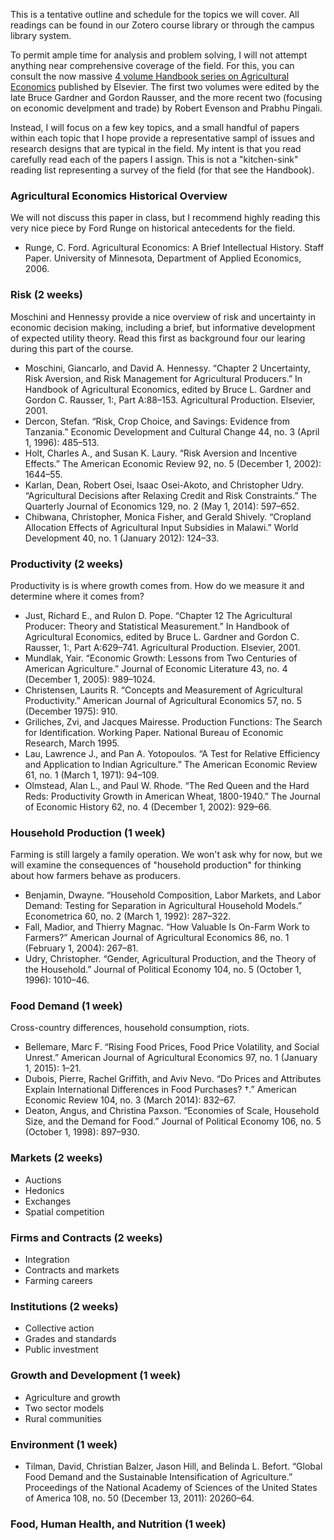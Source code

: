 This is a tentative outline and schedule for the topics we will cover. All readings can be found in our Zotero course library or through the campus library system.

To permit ample time for analysis and problem solving, I will not attempt anything near comprehensive coverage of the field. For this, you can consult the now massive [4 volume Handbook series on Agricultural Economics](http://www.sciencedirect.com.ezproxy.library.wisc.edu/science/handbooks/15740072/4)  published by Elsevier. The first two volumes were edited by the late Bruce Gardner and Gordon Rausser, and the more recent two (focusing on economic develpment and trade) by Robert Evenson and Prabhu Pingali.

Instead, I will focus on a few key topics, and a small handful of papers within
each topic that I hope provide a representative sampl of issues and research
designs that are typical in the field. My intent is that you read carefully
read each of the papers I assign. This is not a "kitchen-sink" reading list
representing a survey of the field (for that see the Handbook).

### Agricultural Economics Historical Overview

We will not discuss this paper in class, but I recommend highly reading this
very nice piece by Ford Runge on historical antecedents for the field.

- Runge, C. Ford. Agricultural Economics: A Brief Intellectual History. Staff
  Paper. University of Minnesota, Department of Applied Economics, 2006.

### Risk (2 weeks)

Moschini and Hennessy provide a nice overview of risk and uncertainty in economic decision making, including a brief, but informative development of expected utility theory. Read this first as background four our learing during this part of the course.

- Moschini, Giancarlo, and David A. Hennessy. “Chapter 2 Uncertainty, Risk
  Aversion, and Risk Management for Agricultural Producers.” In Handbook of
  Agricultural Economics, edited by Bruce L. Gardner and Gordon C. Rausser, 1:,
  Part A:88–153. Agricultural Production. Elsevier, 2001.
- Dercon, Stefan. “Risk, Crop Choice, and Savings: Evidence from Tanzania.”
  Economic Development and Cultural Change 44, no. 3 (April 1, 1996): 485–513.
- Holt, Charles A., and Susan K. Laury. “Risk Aversion and Incentive Effects.”
  The American Economic Review 92, no. 5 (December 1, 2002): 1644–55.
- Karlan, Dean, Robert Osei, Isaac Osei-Akoto, and Christopher Udry.
  “Agricultural Decisions after Relaxing Credit and Risk Constraints.” The
  Quarterly Journal of Economics 129, no. 2 (May 1, 2014): 597–652.
- Chibwana, Christopher, Monica Fisher, and Gerald Shively. “Cropland
  Allocation Effects of Agricultural Input Subsidies in Malawi.” World
  Development 40, no. 1 (January 2012): 124–33.

### Productivity (2 weeks)

Productivity is is where growth comes from. How do we measure it and determine
where it comes from?

- Just, Richard E., and Rulon D. Pope. “Chapter 12 The Agricultural Producer:
  Theory and Statistical Measurement.” In Handbook of Agricultural Economics,
  edited by Bruce L. Gardner and Gordon C. Rausser, 1:, Part A:629–741.
  Agricultural Production. Elsevier, 2001.
- Mundlak, Yair. “Economic Growth: Lessons from Two Centuries of American
  Agriculture.” Journal of Economic Literature 43, no. 4 (December 1, 2005):
  989–1024.
- Christensen, Laurits R. “Concepts and Measurement of Agricultural
  Productivity.” American Journal of Agricultural Economics 57, no. 5 (December
  1975): 910.
- Griliches, Zvi, and Jacques Mairesse. Production Functions: The Search for
  Identification. Working Paper. National Bureau of Economic Research, March 1995. 
- Lau, Lawrence J., and Pan A. Yotopoulos. “A Test for Relative Efficiency and
  Application to Indian Agriculture.” The American Economic Review 61, no. 1
  (March 1, 1971): 94–109.
- Olmstead, Alan L., and Paul W. Rhode. “The Red Queen and the Hard Reds:
  Productivity Growth in American Wheat, 1800-1940.” The Journal of Economic
  History 62, no. 4 (December 1, 2002): 929–66.

### Household Production (1 week)

Farming is still largely a family operation. We won't ask why for now, but we
will examine the consequences of "household production" for thinking about how
farmers behave as producers.

- Benjamin, Dwayne. “Household Composition, Labor Markets, and Labor Demand:
  Testing for Separation in Agricultural Household Models.” Econometrica 60,
  no. 2 (March 1, 1992): 287–322.
- Fall, Madior, and Thierry Magnac. “How Valuable Is On-Farm Work to Farmers?”
  American Journal of Agricultural Economics 86, no. 1 (February 1, 2004):
  267–81.
- Udry, Christopher. “Gender, Agricultural Production, and the Theory of the
  Household.” Journal of Political Economy 104, no. 5 (October 1, 1996):
  1010–46.

### Food Demand (1 week)

Cross-country differences, household consumption, riots.

- Bellemare, Marc F. “Rising Food Prices, Food Price Volatility, and Social
  Unrest.” American Journal of Agricultural Economics 97, no. 1 (January 1,
  2015): 1–21.
- Dubois, Pierre, Rachel Griffith, and Aviv Nevo. “Do Prices and Attributes
  Explain International Differences in Food Purchases? †.” American Economic
  Review 104, no. 3 (March 2014): 832–67.
- Deaton, Angus, and Christina Paxson. “Economies of Scale, Household Size, and
  the Demand for Food.” Journal of Political Economy 106, no. 5 (October 1,
  1998): 897–930.

### Markets (2 weeks)

- Auctions
- Hedonics
- Exchanges
- Spatial competition

### Firms and Contracts (2 weeks)

- Integration
- Contracts and markets
- Farming careers

### Institutions (2 weeks)

- Collective action
- Grades and standards
- Public investment

### Growth and Development (1 week)

- Agriculture and growth
- Two sector models
- Rural communities

### Environment (1 week)

- Tilman, David, Christian Balzer, Jason Hill, and Belinda L. Befort. “Global
  Food Demand and the Sustainable Intensification of Agriculture.” Proceedings
  of the National Academy of Sciences of the United States of America 108, no.
  50 (December 13, 2011): 20260–64.

### Food, Human Health, and Nutrition (1 week)
